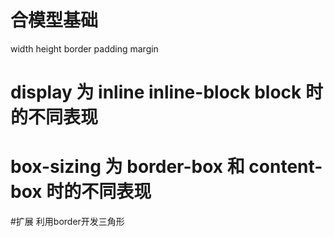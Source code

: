 # 合模型基础
width height border padding margin

# display 为 inline inline-block block 时的不同表现

# box-sizing 为 border-box 和 content-box 时的不同表现

#扩展
利用border开发三角形